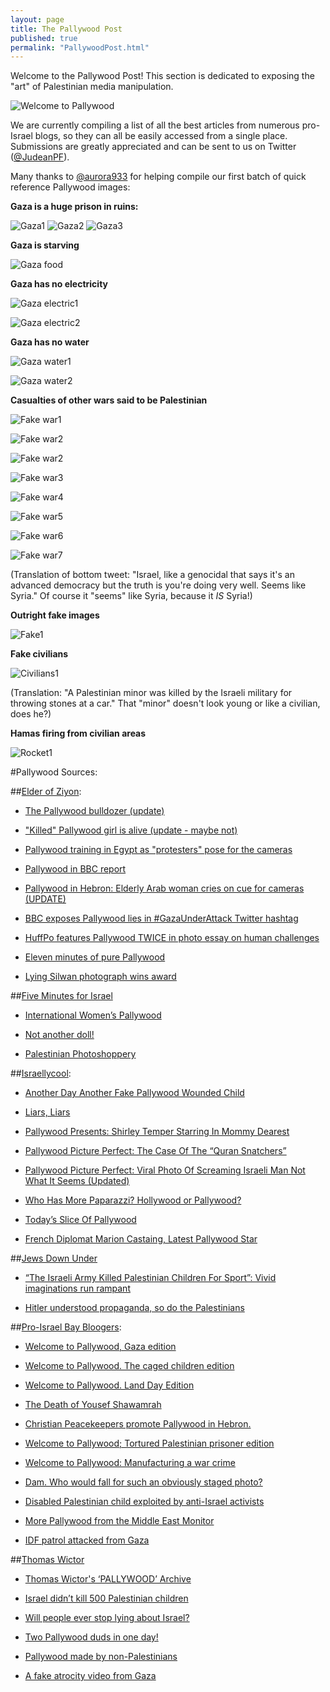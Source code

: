 ```yaml
---
layout: page
title: The Pallywood Post
published: true
permalink: "PallywoodPost.html"
---
```


Welcome to the Pallywood Post! This section is dedicated to exposing the "art" of Palestinian media manipulation.

![Welcome to Pallywood](http://i.imgur.com/Di72Wx7.jpg)

We are currently compiling a list of all the best articles from numerous pro-Israel blogs, so they can all be easily accessed from a single place. Submissions are greatly appreciated and can be sent to us on Twitter ([@JudeanPF](https://twitter.com/JudeanPF)).

Many thanks to [@aurora933](https://twitter.com/aurorab933) for helping compile our first batch of quick reference Pallywood images:

**Gaza is a huge prison in ruins:**

![Gaza1](http://i.imgur.com/jBHybPx.jpg)
![Gaza2](http://i.imgur.com/it3iO49.jpg)
![Gaza3](http://i.imgur.com/t9qajoh.jpg)

**Gaza is starving**

![Gaza food](http://i.imgur.com/Gknywjw.jpg)

**Gaza has no electricity**

![Gaza electric1](https://i.imgur.com/ETSjv1S.jpg)

![Gaza electric2](https://i.imgur.com/E1HHSOZ.jpg)

**Gaza has no water**

![Gaza water1](https://i.imgur.com/2G0Jdkj.jpg)

![Gaza water2](https://i.imgur.com/clUARwN.jpg)

**Casualties of other wars said to be Palestinian**

![Fake war1](http://i.imgur.com/NicAJEC.jpg)

![Fake war2](http://i.imgur.com/4hV6oaJ.jpg)

![Fake war2](http://i.imgur.com/Spj1Xpt.jpg)

![Fake war3](http://i.imgur.com/KmUtx9Q.jpg)

![Fake war4](http://i.imgur.com/eNTgSwY.jpg)

![Fake war5](http://i.imgur.com/bC7vZte.jpg)

![Fake war6](http://i.imgur.com/UwmM8Zk.jpg)

![Fake war7](http://i.imgur.com/1oAUAQ8.jpg)

(Translation of bottom tweet: "Israel, like a genocidal that says it's an advanced democracy but the truth is you're doing very well. Seems like Syria." Of course it "seems" like Syria, because it *IS* Syria!)

**Outright fake images**

![Fake1](http://i.imgur.com/f5QXLTf.jpg)

**Fake civilians**

![Civilians1](http://i.imgur.com/Lb0qmZ3.jpg)

(Translation: "A Palestinian minor was killed by the Israeli military for throwing stones at a car." That "minor" doesn't look young or like a civilian, does he?)

**Hamas firing from civilian areas**

![Rocket1](http://i.imgur.com/XDw9Eq3.jpg)

#Pallywood Sources:

##[Elder of Ziyon](http://elderofziyon.blogspot.com/):

* [The Pallywood bulldozer (update)](http://elderofziyon.blogspot.com/2015/03/the-pallywood-bulldozer.html#.VXjbtY7BzGc)

* ["Killed" Pallywood girl is alive (update - maybe not)](http://elderofziyon.blogspot.com/2014/08/killed-pallywood-girl-is-alive.html#.VXje347BzGc)

* [Pallywood training in Egypt as "protesters" pose for the cameras](http://elderofziyon.blogspot.com/2013/08/pallywood-training-in-egypt-as.html#.VXjcO47BzGc)

* [Pallywood in BBC report](http://elderofziyon.blogspot.com/2012/11/pallywood-in-bbc-report.html#.VXjcf47BzGc)

* [Pallywood in Hebron: Elderly Arab woman cries on cue for cameras (UPDATE)](http://elderofziyon.blogspot.com/2015/01/pallywood-in-hebron-elderly-arab-woman.html#.VXjcoY7BzGc)

* [BBC exposes Pallywood lies in #GazaUnderAttack Twitter hashtag](http://elderofziyon.blogspot.com/2014/07/bbc-exposes-pallywood-lies-in.html#.VXjc947BzGc)

* [HuffPo features Pallywood TWICE in photo essay on human challenges](http://elderofziyon.blogspot.com/2013/10/huffpo-features-pallywood-twice-in.html#.VXjdW47BzGc)

* [Eleven minutes of pure Pallywood](http://elderofziyon.blogspot.com/2013/02/eleven-minutes-of-pure-pallywood.html#.VXjeS47BzGc)

* [Lying Silwan photograph wins award](http://elderofziyon.blogspot.com/2011/12/lying-silwan-photograph-wins-award.html#.VXjhuo7BzGc)


##[Five Minutes for Israel](http://5mfi.com/)

* [International Women’s Pallywood](http://5mfi.com/international-womens-pallywood/)

* [Not another doll!](http://5mfi.com/not-another-doll/)

* [Palestinian Photoshoppery](http://5mfi.com/palestinian-photoshoppery/)


##[Israellycool](http://www.israellycool.com/):

* [Another Day Another Fake Pallywood Wounded Child](http://www.israellycool.com/2012/11/17/another-day-another-fake-pallywood-wounded-child/)

* [Liars, Liars](http://www.israellycool.com/2012/03/11/liars-liars/)

* [Pallywood Presents: Shirley Temper Starring In Mommy Dearest](http://www.israellycool.com/2014/11/24/pallywood-presents-shirley-temper-starring-in-mommy-dearest/)

* [Pallywood Picture Perfect: The Case Of The “Quran Snatchers”](http://www.israellycool.com/2014/10/16/pallywood-picture-perfect-the-case-of-the-quran-snatchers/)

* [Pallywood Picture Perfect: Viral Photo Of Screaming Israeli Man Not What It Seems (Updated)](http://www.israellycool.com/2014/10/15/pallywood-picture-perfect-viral-photo-of-screaming-israeli-man-not-what-it-seems/)

* [Who Has More Paparazzi? Hollywood or Pallywood?](http://www.israellycool.com/2014/01/09/who-has-more-paparazzi-hollywood-or-pallywood/)

* [Today’s Slice Of Pallywood](http://www.israellycool.com/2013/10/06/todays-slice-of-pallywood/)

* [French Diplomat Marion Castaing, Latest Pallywood Star](http://www.israellycool.com/2013/09/22/french-diplomat-marion-castaing-latest-pallywood-star/)


##[Jews Down Under](http://jewsdownunder.com/)

* [“The Israeli Army Killed Palestinian Children For Sport”: Vivid imaginations run rampant](http://jewsdownunder.com/2014/07/04/israeli-army-killed-palestinian-children-sport-vivid-imaginations-run-rampant/)

* [Hitler understood propaganda, so do the Palestinians](http://jewsdownunder.com/2013/09/30/hitler-understood-propaganda-so-do-the-palestinians/)


##[Pro-Israel Bay Bloogers](http://proisraelbaybloggers.blogspot.com/):

* [Welcome to Pallywood, Gaza edition](http://proisraelbaybloggers.blogspot.com/2014/07/welcome-to-pallywood-gaza-edition.html)

* [Welcome to Pallywood. The caged children edition](http://proisraelbaybloggers.blogspot.com/2014/11/welcome-to-pallywood-caged-children.html)

* [Welcome to Pallywood. Land Day Edition](http://proisraelbaybloggers.blogspot.com/2014/04/welcome-to-pallywood-land-day-edition.html)

* [The Death of Yousef Shawamrah](http://proisraelbaybloggers.blogspot.com/2014/04/the-death-of-yousef-shawamrah.html)

* [Christian Peacekeepers promote Pallywood in Hebron.](http://proisraelbaybloggers.blogspot.com/2015/01/christian-peacekeepers-promotes.html)

* [Welcome to Pallywood; Tortured Palestinian prisoner edition](http://proisraelbaybloggers.blogspot.com/2014/11/welcome-to-pallywood-tortured.html)

* [Welcome to Pallywood: Manufacturing a war crime](http://proisraelbaybloggers.blogspot.com/2014/08/welcome-to-pallywood-manufacturing-war.html)

* [Dam. Who would fall for such an obviously staged photo?](http://proisraelbaybloggers.blogspot.com/2015/02/dam-who-would-fall-for-such-obviously.html)

* [Disabled Palestinian child exploited by anti-Israel activists](http://proisraelbaybloggers.blogspot.com/2014/09/disabled-palestinian-child-exploited-by.html)

* [More Pallywood from the Middle East Monitor](http://proisraelbaybloggers.blogspot.com/2014/05/more-pallywood-from-middle-east-monitor.html)

* [IDF patrol attacked from Gaza](http://proisraelbaybloggers.blogspot.com/2013/10/idf-patrol-attacked-from-gaza.html)


##[Thomas Wictor](http://www.thomaswictor.com/)

* [Thomas Wictor's ‘PALLYWOOD’ Archive](http://www.thomaswictor.com/category/pallywood/)

* [Israel didn’t kill 500 Palestinian children](http://www.thomaswictor.com/israel-didnt-kill-500-palestinian-children/)

* [Will people ever stop lying about Israel?](http://www.thomaswictor.com/will-people-ever-stop-lying-about-israel/)

* [Two Pallywood duds in one day!](http://www.thomaswictor.com/two-pallywood-duds/)

* [Pallywood made by non-Palestinians](http://www.thomaswictor.com/pallywood-made-by-non-palestinians/)

* [A fake atrocity video from Gaza](http://www.thomaswictor.com/fake-atrocity-video-from-gaza/)
